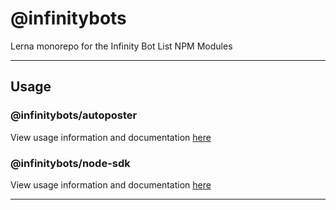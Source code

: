 # @infinitybots
Lerna monorepo for the Infinity Bot List NPM Modules

---

## Usage

### @infinitybots/autoposter
View usage information and documentation [here](https://www.npmjs.com/package/@infinitybots/autoposter)

### @infinitybots/node-sdk
View usage information and documentation [here](https://www.npmjs.com/package/@infinitybots/node-sdk)

---